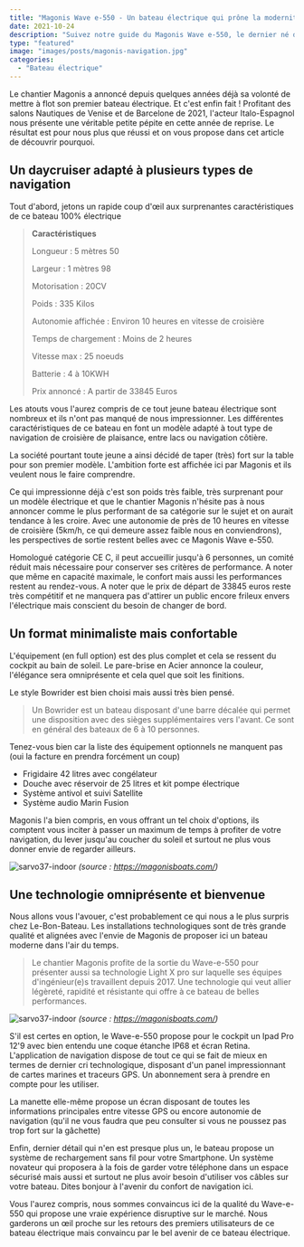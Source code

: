 ```yaml
---
title: "Magonis Wave e-550 - Un bateau électrique qui prône la modernité"
date: 2021-10-24
description: "Suivez notre guide du Magonis Wave e-550, le dernier né de Magonis qui nous propose ici un superbe bateau pratique, électrique et moderne"
type: "featured"
image: "images/posts/magonis-navigation.jpg"
categories: 
  - "Bateau électrique"
---
```


Le chantier Magonis a annoncé depuis quelques années déjà sa volonté de mettre à flot son premier bateau électrique. Et c'est enfin fait ! Profitant des salons Nautiques de Venise et de Barcelone de 2021, l'acteur Italo-Espagnol nous présente une véritable petite pépite en cette année de reprise. Le résultat est pour nous plus que réussi et on vous propose dans cet article de découvrir pourquoi.

## Un daycruiser adapté à plusieurs types de navigation

Tout d'abord, jetons un rapide coup d'œil aux surprenantes caractéristiques de ce bateau 100% électrique

> **Caractéristiques**
> 
> Longueur : 5 mètres 50
> 
> Largeur : 1 mètres 98
> 
> Motorisation : 20CV
> 
> Poids : 335 Kilos
> 
> Autonomie affichée : Environ 10 heures en vitesse de croisière
> 
> Temps de chargement : Moins de 2 heures
> 
> Vitesse max : 25 noeuds
> 
> Batterie : 4 à 10KWH
> 
> Prix annoncé : A partir de 33845 Euros


Les atouts vous l'aurez compris de ce tout jeune bateau électrique sont nombreux et ils n'ont pas manqué de nous impressionner. Les différentes caractéristiques de ce bateau en font un modèle adapté à tout type de navigation de croisière de plaisance, entre lacs ou navigation côtière.

La société pourtant toute jeune a ainsi décidé de taper (très) fort sur la table pour son premier modèle. L'ambition forte est affichée ici par Magonis et ils veulent nous le faire comprendre.

Ce qui impressionne déjà c'est son poids très faible, très surprenant pour un modèle électrique et que le chantier Magonis n'hésite pas à nous annoncer comme le plus performant de sa catégorie sur le sujet et on aurait tendance à les croire. Avec une autonomie de près de 10 heures en vitesse de croisière (5km/h, ce qui demeure assez faible nous en conviendrons), les perspectives de sortie restent belles avec ce Magonis Wave e-550.

Homologué catégorie CE C, il peut accueillir jusqu'à 6 personnes, un comité réduit mais nécessaire pour conserver ses critères de performance. A noter que même en capacité maximale, le confort mais aussi les performances restent au rendez-vous. A noter que le prix de départ de 33845 euros reste très compétitif et ne manquera pas d'attirer un public encore frileux envers l'électrique mais conscient du besoin de changer de bord.


## Un format minimaliste mais confortable

L'équipement (en full option) est des plus complet et cela se ressent du cockpit au bain de soleil. Le pare-brise en Acier annonce la couleur, l'élégance sera omniprésente et cela quel que soit les finitions. 

Le style Bowrider est bien choisi mais aussi très bien pensé. 

> Un Bowrider est un bateau disposant d'une barre décalée qui permet une disposition avec des sièges supplémentaires vers l'avant. Ce sont en général des bateaux de 6 à 10 personnes.

Tenez-vous bien car la liste des équipement optionnels ne manquent pas (oui la facture en prendra forcément un coup) 
- Frigidaire 42 litres avec congélateur
- Douche avec réservoir de 25 litres et kit pompe électrique
- Système antivol et suivi Satellite
- Système audio Marin Fusion

Magonis l'a bien compris, en vous offrant un tel choix d'options, ils comptent vous inciter à passer un maximum de temps à profiter de votre navigation, du lever jusqu'au coucher du soleil et surtout ne plus vous donner envie de regarder ailleurs.

![sarvo37-indoor](/images/posts/magonis-vue-dessus.jpg)
*(source : https://magonisboats.com/)*

## Une technologie omniprésente et bienvenue

Nous allons vous l'avouer, c'est probablement ce qui nous a le plus surpris chez Le-Bon-Bateau. Les installations technologiques sont de très grande qualité et alignées avec l'envie de Magonis de proposer ici un bateau moderne dans l'air du temps. 

> Le chantier Magonis profite de la sortie du Wave-e-550 pour présenter aussi sa technologie Light X pro sur laquelle ses équipes d'ingénieur(e)s travaillent depuis 2017. Une technologie qui veut allier légèreté, rapidité et résistante qui offre à ce bateau de belles performances.

![sarvo37-indoor](/images/posts/magonis-tableau-pilotage.jpg)
*(source : https://magonisboats.com/)*

S'il est certes en option, le Wave-e-550 propose pour le cockpit un Ipad Pro 12'9 avec bien entendu une coque étanche IP68 et écran Retina. L'application de navigation dispose de tout ce qui se fait de mieux en termes de dernier cri technologique, disposant d'un panel impressionnant de cartes marines et traceurs GPS. Un abonnement sera à prendre en compte pour les utiliser.

La manette elle-même propose un écran disposant de toutes les informations principales entre vitesse GPS ou encore autonomie de navigation (qu'il ne vous faudra que peu consulter si vous ne poussez pas trop fort sur la gâchette)

Enfin, dernier détail qui n'en est presque plus un, le bateau propose un système de rechargement sans fil pour votre Smartphone. Un système novateur qui proposera à la fois de garder votre téléphone dans un espace sécurisé mais aussi et surtout ne plus avoir besoin d'utiliser vos câbles sur votre bateau. Dites bonjour à l'avenir du confort de navigation ici.

Vous l'aurez compris, nous sommes convaincus ici de la qualité du Wave-e-550 qui propose une vraie expérience disruptive sur le marché. Nous garderons un œil proche sur les retours des premiers utilisateurs de ce bateau électrique mais convaincu par le bel avenir de ce bateau électrique.
